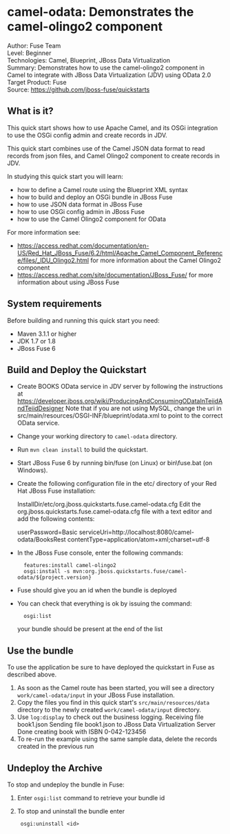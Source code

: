 camel-odata: Demonstrates the camel-olingo2 component
======================================================
Author: Fuse Team  
Level: Beginner  
Technologies: Camel, Blueprint, JBoss Data Virtualization  
Summary: Demonstrates how to use the camel-olingo2 component in Camel to integrate with JBoss Data Virtualization (JDV) using OData 2.0  
Target Product: Fuse  
Source: <https://github.com/jboss-fuse/quickstarts>  



What is it?
-----------

This quick start shows how to use Apache Camel, and its OSGi integration to use the OSGi config admin and create records in JDV.

This quick start combines use of the Camel JSON data format to read records from json files, and Camel Olingo2 component to create records in JDV.

In studying this quick start you will learn:

* how to define a Camel route using the Blueprint XML syntax
* how to build and deploy an OSGi bundle in JBoss Fuse
* how to use JSON data format in JBoss Fuse
* how to use OSGi config admin in JBoss Fuse
* how to use the Camel Olingo2 component for OData

For more information see:

* https://access.redhat.com/documentation/en-US/Red_Hat_JBoss_Fuse/6.2/html/Apache_Camel_Component_Reference/files/_IDU_Olingo2.html for more information about the Camel Olingo2 component
* https://access.redhat.com/site/documentation/JBoss_Fuse/ for more information about using JBoss Fuse

System requirements
-------------------

Before building and running this quick start you need:

* Maven 3.1.1 or higher
* JDK 1.7 or 1.8
* JBoss Fuse 6

Build and Deploy the Quickstart
-------------------------

* Create BOOKS OData service in JDV server by following the instructions at https://developer.jboss.org/wiki/ProducingAndConsumingODataInTeiidAndTeiidDesigner
  Note that if you are not using MySQL, change the <to/> uri in src/main/resources/OSGI-INF/blueprint/odata.xml to point to the correct OData service.
* Change your working directory to `camel-odata` directory.
* Run `mvn clean install` to build the quickstart.
* Start JBoss Fuse 6 by running bin/fuse (on Linux) or bin\fuse.bat (on Windows).
* Create the following configuration file in the etc/ directory of your Red Hat JBoss Fuse installation:

  InstallDir/etc/org.jboss.quickstarts.fuse.camel-odata.cfg
  Edit the org.jboss.quickstarts.fuse.camel-odata.cfg file with a text editor and add the following contents:

  userPassword=Basic <base64 encoded JBoss Data Virtualization password>
  serviceUri=http://localhost:8080/camel-odata/BooksRest
  contentType=application/atom+xml;charset=utf-8

* In the JBoss Fuse console, enter the following commands:

        features:install camel-olingo2
        osgi:install -s mvn:org.jboss.quickstarts.fuse/camel-odata/${project.version}

* Fuse should give you an id when the bundle is deployed

* You can check that everything is ok by issuing  the command:

        osgi:list
   your bundle should be present at the end of the list


Use the bundle
---------------------

To use the application be sure to have deployed the quickstart in Fuse as described above. 

1. As soon as the Camel route has been started, you will see a directory `work/camel-odata/input` in your JBoss Fuse installation.
2. Copy the files you find in this quick start's `src/main/resources/data` directory to the newly created `work/camel-odata/input`
directory.
3. Use `log:display` to check out the business logging.
        Receiving file book1.json
        Sending file book1.json to JBoss Data Virtualization Server
        Done creating book with ISBN 0-042-123456
4. To re-run the example using the same sample data, delete the records created in the previous run

Undeploy the Archive
--------------------

To stop and undeploy the bundle in Fuse:

1. Enter `osgi:list` command to retrieve your bundle id
2. To stop and uninstall the bundle enter

        osgi:uninstall <id>

